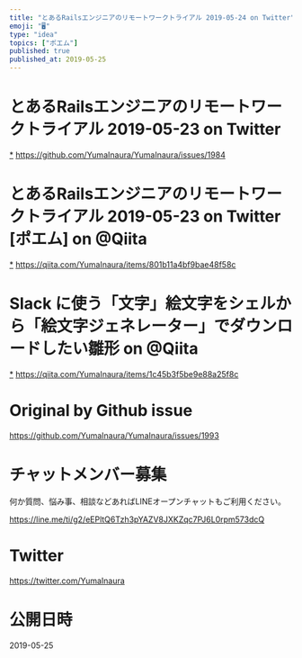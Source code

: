 ```yaml
---
title: "とあるRailsエンジニアのリモートワークトライアル 2019-05-24 on Twitter"
emoji: "🖥"
type: "idea"
topics: ["ポエム"]
published: true
published_at: 2019-05-25
---
```


# とあるRailsエンジニアのリモートワークトライアル 2019-05-23 on Twitter
 [*](https://twitter.com/YumaInaura/status/1131577608917921794")
<https://github.com/YumaInaura/YumaInaura/issues/1984>
# とあるRailsエンジニアのリモートワークトライアル 2019-05-23 on Twitter [ポエム] on @Qiita
 [*](https://twitter.com/YumaInaura/status/1131592529655189505")
<https://qiita.com/YumaInaura/items/801b11a4bf9bae48f58c>
# Slack に使う「文字」絵文字をシェルから「絵文字ジェネレーター」でダウンロードしたい雛形 on @Qiita
 [*](https://twitter.com/YumaInaura/status/1131752876756234240")
<https://qiita.com/YumaInaura/items/1c45b3f5be9e88a25f8c>



# Original by Github issue

https://github.com/YumaInaura/YumaInaura/issues/1993








<!-- Update From Qiita API -->

# チャットメンバー募集


何か質問、悩み事、相談などあればLINEオープンチャットもご利用ください。

https://line.me/ti/g2/eEPltQ6Tzh3pYAZV8JXKZqc7PJ6L0rpm573dcQ





# Twitter


https://twitter.com/YumaInaura


<!-- Update From Qiita API -->



# 公開日時

2019-05-25

